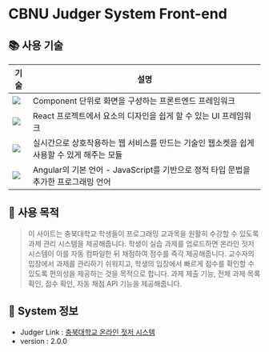 # CBNU Judger System Front-end

## 📚 사용 기술
|                                          기술                                                             |               설명                 |
| --------------------------------------------------------------------------------------------------------- | --------------------------------------- |
| <img src="https://img.shields.io/badge/Angular-DD0031?style=for-the-badge&logo=Angular&logoColor=white">  | Component 단위로 화면을 구성하는 프론트엔드 프레임워크 |
| <img src="https://img.shields.io/badge/Material Design-757575?style=for-the-badge&logo=Material Design&logoColor=white"> | React 프로젝트에서 요소의 디자인을 쉽게 할 수 있는 UI 프레임워크 |
| <img src="https://img.shields.io/badge/Socket.io-010101?style=for-the-badge&logo=Socket.io&logoColor=white"> | 실시간으로 상호작용하는 웹 서비스를 만드는 기술인 웹소켓을 쉽게 사용할 수 있게 해주는 모듈 |
| <img src="https://img.shields.io/badge/TypeScript-3178C6?style=for-the-badge&logo=TypeScript&logoColor=white"> | Angular의 기본 언어 - JavaScript를 기반으로 정적 타입 문법을 추가한 프로그래밍 언어 |

## 🔖 사용 목적
> 이 사이트는 충북대학교 학생들이 프로그래밍 교과목을 원활히 수강할 수 있도록 과제 관리 시스템을 제공해줍니다. 학생이 실습 과제를 업로드하면 온라인 젓저 시스템이 이를 자동 컴파일한 뒤 채점하여 점수를 즉각 제공해줍니다. 교수자의 입장에서 과제를 관리하기 쉬워지고, 학생의 입장에서 빠르게 점수를 확인할 수 있도록 편의성을 제공하는 것을 목적으로 합니다. 과제 제출 기능, 전체 과제 목록 확인, 점수 확인, 자동 채점 API 기능을 제공해줍니다.

## 📑 System 정보
- Judger Link : [충북대학교 온라인 젓저 시스템](https://swjudge.cbnu.ac.kr, "CBNU online judger system link")
- version : 2.0.0
